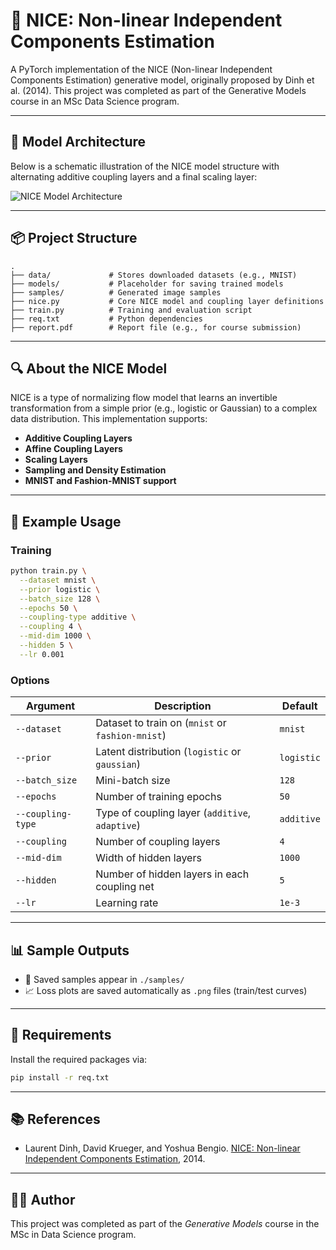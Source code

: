 # 🔄 NICE: Non-linear Independent Components Estimation

A PyTorch implementation of the NICE (Non-linear Independent Components Estimation) generative model, originally proposed by Dinh et al. (2014). This project was completed as part of the Generative Models course in an MSc Data Science program.

---

## 🧱 Model Architecture

Below is a schematic illustration of the NICE model structure with alternating additive coupling layers and a final scaling layer:

![NICE Model Architecture](https://miro.medium.com/v2/resize:fit:1400/0*NH5VVAcdtUkQKTkF.png)

---

## 📦 Project Structure

```
.
├── data/             # Stores downloaded datasets (e.g., MNIST)
├── models/           # Placeholder for saving trained models
├── samples/          # Generated image samples
├── nice.py           # Core NICE model and coupling layer definitions
├── train.py          # Training and evaluation script
├── req.txt           # Python dependencies
├── report.pdf        # Report file (e.g., for course submission)
```

---

## 🔍 About the NICE Model

NICE is a type of normalizing flow model that learns an invertible transformation from a simple prior (e.g., logistic or Gaussian) to a complex data distribution. This implementation supports:

- **Additive Coupling Layers**
- **Affine Coupling Layers**
- **Scaling Layers**
- **Sampling and Density Estimation**
- **MNIST and Fashion-MNIST support**

---

## 🧪 Example Usage

### Training

```bash
python train.py \
  --dataset mnist \
  --prior logistic \
  --batch_size 128 \
  --epochs 50 \
  --coupling-type additive \
  --coupling 4 \
  --mid-dim 1000 \
  --hidden 5 \
  --lr 0.001
```

### Options

| Argument         | Description                                       | Default     |
|------------------|---------------------------------------------------|-------------|
| `--dataset`       | Dataset to train on (`mnist` or `fashion-mnist`) | `mnist`     |
| `--prior`         | Latent distribution (`logistic` or `gaussian`)   | `logistic`  |
| `--batch_size`    | Mini-batch size                                  | `128`       |
| `--epochs`        | Number of training epochs                        | `50`        |
| `--coupling-type` | Type of coupling layer (`additive`, `adaptive`)  | `additive`  |
| `--coupling`      | Number of coupling layers                        | `4`         |
| `--mid-dim`       | Width of hidden layers                           | `1000`      |
| `--hidden`        | Number of hidden layers in each coupling net     | `5`         |
| `--lr`            | Learning rate                                    | `1e-3`      |

---

## 📊 Sample Outputs

- 📁 Saved samples appear in `./samples/`
- 📈 Loss plots are saved automatically as `.png` files (train/test curves)

---

## 🧠 Requirements

Install the required packages via:

```bash
pip install -r req.txt
```

---

## 📚 References

- Laurent Dinh, David Krueger, and Yoshua Bengio. [NICE: Non-linear Independent Components Estimation](https://arxiv.org/abs/1410.8516), 2014.

---

## 👨‍🎓 Author

This project was completed as part of the *Generative Models* course in the MSc in Data Science program.
